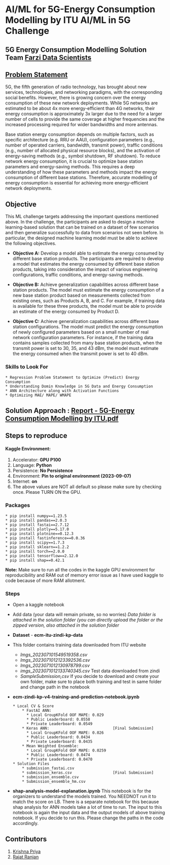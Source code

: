 # AI/ML for 5G-Energy Consumption Modelling by ITU AI/ML in 5G Challenge

## 5G Energy Consumption Modelling Solution Team [Farzi Data Scientists](https://zindi.africa/competitions/aiml-for-5g-energy-consumption-modelling/leaderboard/teams/farzi_data_scientists)

## [Problem Statement](https://zindi.africa/competitions/aiml-for-5g-energy-consumption-modelling)
5G, the fifth generation of radio technology, has brought about new services, technologies, and networking paradigms, with the corresponding social benefits. However, there is growing concern over the energy consumption of these new network deployments. While 5G networks are estimated to be about 4x more energy-efficient than 4G networks, their energy consumption is approximately 3x larger due to the need for a larger number of cells to provide the same coverage at higher frequencies and the increased processing required for wider bandwidths and more antennas.

Base station energy consumption depends on multiple factors, such as specific architecture (e.g. RRU or AAU), configuration parameters (e.g., number of operated carriers, bandwidth, transmit power), traffic conditions (e.g., number of allocated physical resource blocks), and the activation of energy-saving methods (e.g., symbol shutdown, RF shutdown). To reduce network energy consumption, it is crucial to optimize base station parameters and energy-saving methods. This requires a deep understanding of how these parameters and methods impact the energy consumption of different base stations. Therefore, accurate modelling of energy consumption is essential for achieving more energy-efficient network deployments.

## Objective
This ML challenge targets addressing the important questions mentioned above. In the challenge, the participants are asked to design a machine learning-based solution that can be trained on a dataset of few scenarios and then generalize successfully to data from scenarios not seen before. In particular, the designed machine learning model must be able to achieve the following objectives.

* **Objective A:** Develop a model able to estimate the energy consumed by different base station products. The participants are required to develop a model that estimates the energy consumed by different base station products, taking into consideration the impact of various engineering configurations, traffic conditions, and energy-saving methods.

* **Objective B:** Achieve generalization capabilities across different base station products. The model must estimate the energy consumption of a new base station product based on measurements collected from existing ones, such as Products A, B, and C. For example, if training data is available for these three products, the model must be able to provide an estimate of the energy consumed by Product D.

* **Objective C:** Achieve generalization capabilities across different base station configurations. The model must predict the energy consumption of newly configured parameters based on a small number of real network configuration parameters. For instance, if the training data contains samples collected from many base station products, when the transmit power is set to 30, 35, and 43 dBm, the model must estimate the energy consumed when the transmit power is set to 40 dBm.

 
### Skills to Look For
```text
* Regression Problem Statement to Optimize (Predict) Energy Consumption
* Understanding Domin Knowledge in 5G Data and Energy Consumption
* ANN Architecture along with Activation Functions
* Optimizing MAE/ MAPE/ WMAPE
```

## Solution Approach : [Report - 5G-Energy Consumption Modelling by ITU.pdf](https://github.com/ITU-AI-ML-in-5G-Challenge/5G-Energy-Consumption-Modelling-Solution-Team-Farzi-Data-Scientists/blob/main/Report%20-%205G-Energy%20Consumption%20Modelling%20by%20ITU.pdf)

## Steps to reproduce

#### Kaggle Environment:
1. Accelerator: **GPU P100**
2. Language: **Python**
3. Persistence: **No Persistence**
4. Environment: **Pin to original environment (2023-09-07)**
5. Internet: **on**
6. The above values are NOT all default so please make sure by checking once. Please TURN ON the GPU.

### Packages
```text
* pip install numpy==1.23.5
* pip install pandas==2.0.3
* pip install fastai==2.7.12
* pip install plotly==5.17.0
* pip install plotnine==0.12.3
* pip install fastinference==0.0.36
* pip install scipy==1.7.3
* pip install sklearn==1.2.2
* pip install torch==2.0.0
* pip install tensorflow==2.12.0
* pip install shap==0.42.1
```
**Note:** Make sure to run all the codes in the kaggle GPU environment for reproducibility and RAM out of memory error issue as I have used kaggle to code because of more RAM allotment.


### Steps
* Open a kaggle notebook
* Add data (your data will remain private, so no worries) *Data folder is attached in the solution folder (you can directly upload the folder or the zipped version, also attached in the solution folder*
* **Dataset** - **ecm-itu-zindi-kp-data**
* This folder contains training data downloaded from ITU website
  * *Imgs_202307101549519358.csv*
  * *Imgs_2023071012123392536.csv*
  * *Imgs_2023071012130978799.csv*
  * *imgs_2023071012133740345.csv*
Test data downloaded from zindi
  * *SampleSubmission,csv*
If you decide to download and create your own folder, make sure to place both training and test in same folder and change path in the notebook

* **ecm-zindi-kp-v4-training-and-prediction-notebook.ipynb**
    ```text
    * Local CV & Score
        * FastAI ANN:
          * Local GroupKFold OOF MAPE: 0.029
          * Public Leaderboard: 0.0558
          * Private Leaderboard: 0.0549
        * Keras ANN:                            [Final Submission]
          * Local GroupKFold OOF MAPE: 0.026 
          * Public Leaderboard: 0.0434
          * Private Leaderboard: 0.0435
        * Mean Weighted Ensemble:
          * Local GroupKFold OOF MAPE: 0.0259
          * Public Leaderboard: 0.0474
          * Private Leaderboard: 0.0470
    * Solution Files
        * submission_fastai.csv
        * submission_keras.csv                  [Final Submission]
        * submission_ensemble.csv
        * Submission_ensemble_hm.csv
    ```
* **shap-analysis-model-explanation.ipynb**
  This notebook is for the organizers to understand the models trained. You NEEDNOT run it to match the score on LB. There is a separate notebook for this because shap analysis for ANN models take a lot of time to run. The     input to this notebook is again the input data and the output models of above training notebook. If you decide to run this. Please change the paths in the code accordingly.


## Contributors
1. [Krishna Priya](https://www.linkedin.com/in/krishnapriya18/)
2. [Rajat Ranjan](https://www.linkedin.com/in/rajat-ranjan24/)
